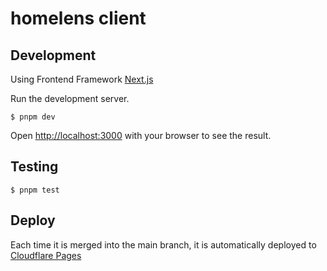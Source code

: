 # homelens client

## Development

Using Frontend Framework [Next.js](https://nextjs.org/)

Run the development server.

```
$ pnpm dev
```

Open [http://localhost:3000](http://localhost:3000) with your browser to see the result.

## Testing

```
$ pnpm test
```

## Deploy

Each time it is merged into the main branch, it is automatically deployed to [Cloudflare Pages](https://pages.cloudflare.com/)
